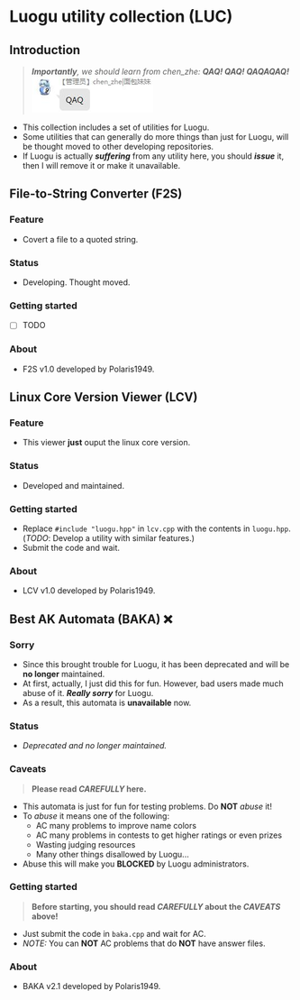 # Luogu utility collection (LUC)

## Introduction
> ***Importantly**, we should learn from chen_zhe: **QAQ! QAQ! QAQAQAQ!***
> ![Picture for showing chen_zhe QAQ](https://raw.githubusercontent.com/Polaris1949/Disk/master/image/cz_qaq.jpg)

- This collection includes a set of utilities for Luogu.
- Some utilities that can generally do more things than just for Luogu, will be thought moved to other developing repositories.
- If Luogu is actually ***suffering*** from any utility here, you should ***issue*** it, then I will remove it or make it unavailable.

## File-to-String Converter (F2S)

### Feature
- Covert a file to a quoted string.

### Status
- Developing. Thought moved.

### Getting started
- [ ] TODO

### About
- F2S v1.0 developed by Polaris1949.

## Linux Core Version Viewer (LCV)

### Feature
- This viewer **just** ouput the linux core version.

### Status
- Developed and maintained.

### Getting started
- Replace `#include "luogu.hpp"` in `lcv.cpp` with the contents in `luogu.hpp`. (*TODO*: Develop a utility with similar features.)
- Submit the code and wait.

### About
- LCV v1.0 developed by Polaris1949.

## Best AK Automata (BAKA) :x:

### Sorry
- Since this brought trouble for Luogu, it has been deprecated and will be **no longer** maintained.
- At first, actually, I just did this for fun. However, bad users made much abuse of it. ***Really sorry*** for Luogu.
- As a result, this automata is **unavailable** now.

### Status
- *Deprecated and no longer maintained.*

### Caveats
> **Please read *CAREFULLY* here.**

- This automata is just for fun for testing problems. Do **NOT** *abuse* it!
- To *abuse* it means one of the following:
    - AC many problems to improve name colors
    - AC many problems in contests to get higher ratings or even prizes
    - Wasting judging resources
    - Many other things disallowed by Luogu...
- Abuse this will make you **BLOCKED** by Luogu administrators.

### Getting started
> **Before starting, you should read *CAREFULLY* about the *CAVEATS* above!**

- Just submit the code in `baka.cpp` and wait for AC.
- *NOTE:* You can **NOT** AC problems that do **NOT** have answer files.

### About
- BAKA v2.1 developed by Polaris1949.
